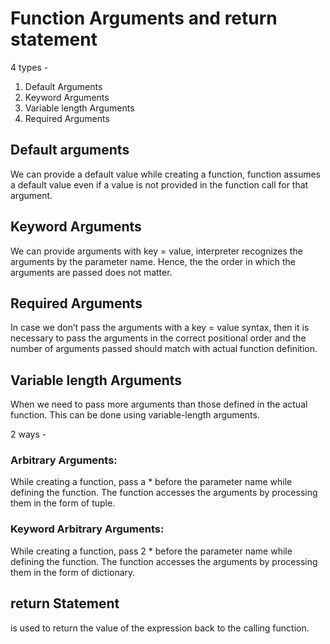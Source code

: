# Function Arguments and return statement

4 types -
1) Default Arguments
2) Keyword Arguments
3) Variable length Arguments
4) Required Arguments

## Default arguments

We can provide a default value while creating a function, function assumes a default value even if a value is not provided in the function call for that argument.

## Keyword Arguments

We can provide arguments with key = value, interpreter recognizes the arguments by the parameter name. Hence, the the order in which the arguments are passed does not matter.

## Required Arguments

In case we don’t pass the arguments with a key = value syntax, then it is necessary to pass the arguments in the correct positional order and the number of arguments passed should match with actual function definition.

## Variable length Arguments

When we need to pass more arguments than those defined in the actual function. This can be done using variable-length arguments.

2 ways - 

### Arbitrary Arguments:

While creating a function, pass a * before the parameter name while defining the function. The function accesses the arguments by processing them in the form of tuple.

### Keyword Arbitrary Arguments:

While creating a function, pass 2 * before the parameter name while defining the function. The function accesses the arguments by processing them in the form of dictionary.

## return Statement

is used to return the value of the expression back to the calling function.